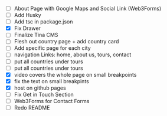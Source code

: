 - [ ] About Page with Google Maps and Social Link (Web3Forms)
- [ ] Add Husky
- [ ] Add tsc in package.json
- [x] Fix Drawer
- [ ] Finalize Tina CMS
- [ ] Flesh out country page + add country card
- [ ] Add specific page for each city
- [ ] navigation Links: home, about us, tours, contact
- [ ] put all countries under tours
- [ ] put all countries under tours
- [x] video covers the whole page on small breakpoints
- [x] fix the text on small breakpints
- [x] host on github pages
- [ ] Fix Get in Touch Section
- [ ] Web3Forms for Contact Forms
- [ ] Redo README
